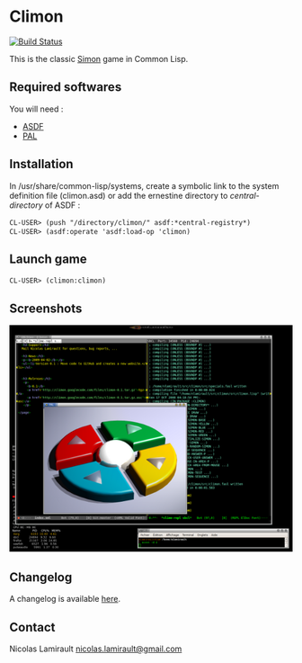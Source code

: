 Climon
======

[![Build Status](https://travis-ci.org/nlamirault/climon.png)](https://travis-ci.org/nlamirault/climon)


This is the classic [Simon](http://en.wikipedia.org/wiki/Simon_(game)) game in Common Lisp.

## Required softwares

You will need :

* [ASDF](http://www.cliki.net/asdf)
* [PAL](http://common-lisp.net/project/pal)

## Installation

In /usr/share/common-lisp/systems, create a symbolic link
to the system definition file (climon.asd) or
add the ernestine directory to *central-directory* of ASDF :

    CL-USER> (push "/directory/climon/" asdf:*central-registry*)
    CL-USER> (asdf:operate 'asdf:load-op 'climon)

## Launch game

    CL-USER> (climon:climon)


## Screenshots

![0.1](www/climon-0.1.png)


## Changelog

A changelog is available [here](ChangeLog.md).


## Contact

Nicolas Lamirault <nicolas.lamirault@gmail.com>

